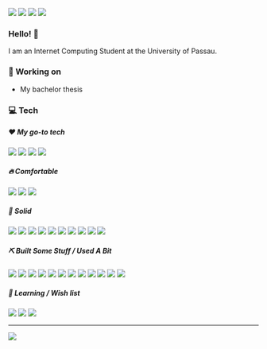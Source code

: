 <!-- TODO: cover -->

[![](https://img.shields.io/badge/-Homepage-informational?style=flat&logo=github&color=181717&logoColor=ffffff)](https://markus-obermaier.de/)
[![](https://img.shields.io/badge/-Email%20me%21-informational?style=flat&logo=gmail&color=ea4335&logoColor=ffffff)](mailto:markusobermaier420@gmail.com)
[![](https://img.shields.io/badge/-Linkedin-informational?style=flat&logo=linkedin&color=0077b5&logoColor=ffffff)](https://www.linkedin.com/in/markus-obermaier-4b043321a/)
[![](https://img.shields.io/badge/Twitter-1DA1F2?style=flat&logo=twitter&logoColor=ffffff)](https://twitter.com/m_obermaier96)

### Hello! 👋

I am an Internet Computing Student at the University of Passau.

<!--
### 🚀 Releases
* []()
-->

### 🔨 Working on
* My bachelor thesis

### 💻 Tech

##### ❤️ My go-to tech
![](https://img.shields.io/badge/-Python-informational?style=flat&logo=Python&logoColor=white&color=ED473D)
![](https://img.shields.io/badge/-Rust-informational?style=flat&logo=Rust&logoColor=white&color=ED473D)
![](https://img.shields.io/badge/-Manjaro-informational?style=flat&logo=Manjaro&logoColor=white&color=ED473D)
![](https://img.shields.io/badge/-Unity-informational?style=flat&logo=Unity&logoColor=white&color=ED473D)

##### 🔥 Comfortable
![](https://img.shields.io/badge/-C%23-informational?style=flat&logo=c-sharp&logoColor=white&color=EA9813)
![](https://img.shields.io/badge/-HTML-informational?style=flat&logo=html5&logoColor=white&color=EA9813)
![](https://img.shields.io/badge/-CSS-informational?style=flat&logo=css3&logoColor=white&color=EA9813)

##### 💎 Solid
![](https://img.shields.io/badge/-Javascript-informational?style=flat&logo=Javascript&logoColor=white&color=58C3CE)
![](https://img.shields.io/badge/-Typescript-informational?style=flat&logo=Typescript&logoColor=white&color=58C3CE)
![](https://img.shields.io/badge/-C++-informational?style=flat&logo=c%2B%2B&logoColor=white&color=58C3CE)
![](https://img.shields.io/badge/-SQLite-informational?style=flat&logo=sqlite&logoColor=white&color=58C3CE)
![](https://img.shields.io/badge/-React-informational?style=flat&logo=React&logoColor=white&color=58C3CE)
![](https://img.shields.io/badge/-Mac%20OSx-informational?style=flat&logo=apple&logoColor=white&color=58C3CE)
![](https://img.shields.io/badge/-Android-informational?style=flat&logo=Android&logoColor=white&color=58C3CE)
![](https://img.shields.io/badge/-Gradle-informational?style=flat&logo=gradle&logoColor=white&color=58C3CE)
![](https://img.shields.io/badge/-Maven-informational?style=flat&logo=apache-maven&logoColor=white&color=58C3CE)
![](https://img.shields.io/badge/-Jekyll-informational?style=flat&logo=jekyll&logoColor=white&color=58C3CE)

##### ⛏️ Built Some Stuff / Used A Bit
![](https://img.shields.io/badge/-Scala-informational?style=flat&logo=Scala&logoColor=white&color=44C97C)
![](https://img.shields.io/badge/-PostgreSQL-informational?style=flat&logo=postgresql&logoColor=white&color=44C97C)
![](https://img.shields.io/badge/-MongoDB-informational?style=flat&logo=MongoDB&logoColor=white&color=44C97C)
![](https://img.shields.io/badge/-Spring-informational?style=flat&logo=Spring&logoColor=white&color=44C97C)
![](https://img.shields.io/badge/-AWS-informational?style=flat&logo=amazon-aws&logoColor=white&color=44C97C)
![](https://img.shields.io/badge/-Bash-informational?style=flat&logo=gnu-bash&logoColor=white&color=44C97C)
![](https://img.shields.io/badge/-Linux-informational?style=flat&logo=Linux&logoColor=white&color=44C97C)
![](https://img.shields.io/badge/-Assembly-informational?style=flat&logo=Linux&logoColor=white&color=44C97C)
![](https://img.shields.io/badge/-Electron-informational?style=flat&logo=electron&logoColor=white&color=44C97C)
![](https://img.shields.io/badge/-Node.js-informational?style=flat&logo=node.js&logoColor=white&color=44C97C)
![](https://img.shields.io/badge/-Spark-informational?style=flat&logo=apache-spark&logoColor=white&color=44C97C)
![](https://img.shields.io/badge/-Gatsby-informational?style=flat&logo=gatsby&logoColor=white&color=44C97C)

##### 📖 Learning / Wish list
![](https://img.shields.io/badge/-Kotlin-informational?style=flat&logo=kotlin&logoColor=white&color=B149CE)
![](https://img.shields.io/badge/-Go-informational?style=flat&logo=go&logoColor=white&color=B149CE)
![](https://img.shields.io/badge/-Neo4j-informational?style=flat&logo=neo4j&logoColor=white&color=B149CE)

---
<img align="center" src="https://github-readme-stats.vercel.app/api?username=elatoskinas&show_icons=true" />
